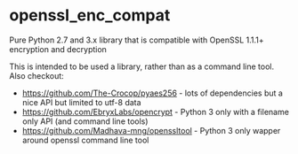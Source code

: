# openssl_enc_compat

Pure Python 2.7 and 3.x library that is compatible with OpenSSL 1.1.1+ encryption and decryption

This is intended to be used a library, rather than as a command line tool. Also checkout:

  * https://github.com/The-Crocop/pyaes256 - lots of dependencies but a nice API but limited to utf-8 data
  * https://github.com/EbryxLabs/opencrypt - Python 3 only with a filename only API (and command line tools)
  * https://github.com/Madhava-mng/openssltool - Python 3 only wapper around openssl command line tool